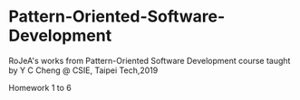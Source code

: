 # Pattern-Oriented-Software-Development
RoJeA's works from Pattern-Oriented Software Development course taught by Y C Cheng @ CSIE, Taipei Tech,2019

Homework 1 to 6